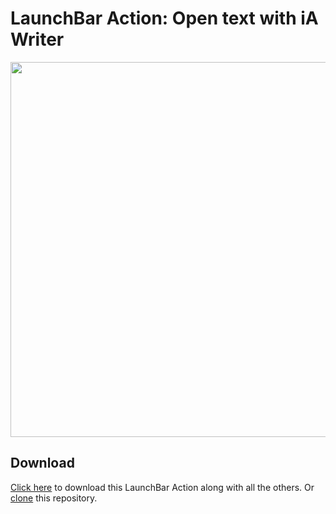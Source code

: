 # LaunchBar Action: Open text with iA Writer

<img src="iAOpen.gif" width="600"/>

## Download
[Click here](https://github.com/Ptujec/LaunchBar/archive/refs/heads/master.zip) to download this LaunchBar Action along with all the others. Or [clone](https://docs.github.com/en/repositories/creating-and-managing-repositories/cloning-a-repository) this repository.   
